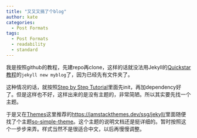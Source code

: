 ```yaml
---
title: "又又又搞了个blog"
author: kate
categories:
  - Post Formats
tags:
  - Post Formats
  - readability
  - standard
---
```


我是按照github的教程，先建repo再clone，这样的话就没法用Jekyll的[Quickstar教程](https://jekyllrb.com/docs/)的`jekyll new myblog`了，因为已经先有文件夹了。

这种情况的话，就按照[Step by Step Tutorial](https://jekyllrb.com/docs/step-by-step/01-setup/)里面先init，再加dependency好了。但是这样也不好，这样出来的是没有主题的，非常简陋。所以其实要先找一个主题。

于是又在[Themes](https://jekyllrb.com/docs/themes/)这里推荐的<https://jamstackthemes.dev/ssg/jekyll/>里面随便找了个主题[so-simple-theme](https://github.com/mmistakes/so-simple-theme)。这个主题的说明文档还是挺详细的。暂时按照这个一步步来弄。样式当然不是很适合中文，以后再慢慢调整。
